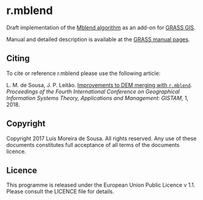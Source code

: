 # r.mblend

Draft implementation of the [Mblend algorithm](http://www.sciencedirect.com/science/article/pii/S0098300416300012)
as an add-on for [GRASS GIS](https://grass.osgeo.org/).

Manual and detailed description is available at the [GRASS manual pages](https://grass.osgeo.org/grass8/manuals/addons/r.mblend.html).

## Citing

To cite or reference r.mblend please use the following article:

L. M. de Sousa, J. P. Leitão. [Improvements to DEM merging with `r.mblend`](http://www.scitepress.org/DigitalLibrary/Link.aspx?doi=10.5220/0006672500420049).
_Proceedings of the Fourth International Conference on Geographical Information
Systems Theory, Applications and Management: GISTAM_, 1, 2018.

## Copyright

Copyright 2017 Luís Moreira de Sousa. All rights reserved.
Any use of these documents constitutes full acceptance of all terms of the
documents licence.

## Licence

This programme is released under the European Union Public Licence v 1.1.
Please consult the LICENCE file for details.
